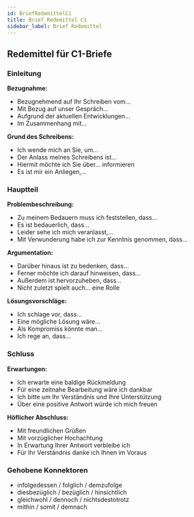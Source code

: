 ```yaml
---
id: BriefRedemittelC1
title: Brief Redemittel C1
sidebar_label: Brief Redemittel
---
```


## Redemittel für C1-Briefe

### Einleitung

**Bezugnahme:**
- Bezugnehmend auf Ihr Schreiben vom...
- Mit Bezug auf unser Gespräch...
- Aufgrund der aktuellen Entwicklungen...
- Im Zusammenhang mit...

**Grund des Schreibens:**
- Ich wende mich an Sie, um...
- Der Anlass meines Schreibens ist...
- Hiermit möchte ich Sie über... informieren
- Es ist mir ein Anliegen,...

### Hauptteil

**Problembeschreibung:**
- Zu meinem Bedauern muss ich feststellen, dass...
- Es ist bedauerlich, dass...
- Leider sehe ich mich veranlasst,...
- Mit Verwunderung habe ich zur Kenntnis genommen, dass...

**Argumentation:**
- Darüber hinaus ist zu bedenken, dass...
- Ferner möchte ich darauf hinweisen, dass...
- Außerdem ist hervorzuheben, dass...
- Nicht zuletzt spielt auch... eine Rolle

**Lösungsvorschläge:**
- Ich schlage vor, dass...
- Eine mögliche Lösung wäre...
- Als Kompromiss könnte man...
- Ich rege an, dass...

### Schluss

**Erwartungen:**
- Ich erwarte eine baldige Rückmeldung
- Für eine zeitnahe Bearbeitung wäre ich dankbar
- Ich bitte um Ihr Verständnis und Ihre Unterstützung
- Über eine positive Antwort würde ich mich freuen

**Höflicher Abschluss:**
- Mit freundlichen Grüßen
- Mit vorzüglicher Hochachtung
- In Erwartung Ihrer Antwort verbleibe ich
- Für Ihr Verständnis danke ich Ihnen im Voraus

### Gehobene Konnektoren

- infolgedessen / folglich / demzufolge
- diesbezüglich / bezüglich / hinsichtlich
- gleichwohl / dennoch / nichtsdestotrotz
- mithin / somit / demnach